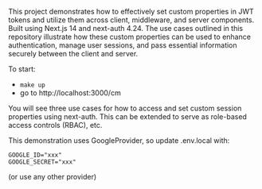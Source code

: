 
This project demonstrates how to effectively set custom properties in JWT tokens and utilize them across client, middleware, and server components. Built using Next.js 14 and next-auth 4.24. The use cases outlined in this repository illustrate how these custom properties can be used to enhance authentication, manage user sessions, and pass essential information securely between the client and server.

To start:
- `make up`
- go to http://localhost:3000/cm

You will see three use cases for how to access and set custom session properties using next-auth. This can be extended to serve as role-based access controls (RBAC), etc.

This demonstration uses GoogleProvider, so update .env.local with:

```
GOOGLE_ID="xxx"
GOOGLE_SECRET="xxx"
```

(or use any other provider)

